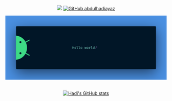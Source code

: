 
<!--
**abdulhadiayaz/abdulhadiayaz** is a ✨ _special_ ✨ repository because its `README.md` (this file) appears on your GitHub profile.

Here are some ideas to get you started:

- 🔭 I’m currently working on ...
- 🌱 I’m currently learning ...
- 👯 I’m looking to collaborate on ...
- 🤔 I’m looking for help with ...
- 💬 Ask me about ...
- 📫 How to reach me: ...
- 😄 Pronouns: ...
- ⚡ Fun fact: ...
-->
<div align="center">

![](https://komarev.com/ghpvc/?username=abdulhadiayaz&color=red&label=Profile+Views)
[![GitHub abdulhadiayaz](https://img.shields.io/github/followers/abdulhadiayaz?label=follow&style=social)](https://github.com/abdulhadiayaz) 



<img src="https://raw.githubusercontent.com/abdulhadiayaz/abdulhadiayaz/main/resources/banner.png" alt="Hello world">
<br><br>

[![Hadi's GitHub stats](https://github-readme-stats.vercel.app/api?username=abdulhadiayaz&count_private=true&show_icons=true&theme=transparent&card_width=550)](https://github.com/abdulhadiayaz/github-readme-stats)
</div>